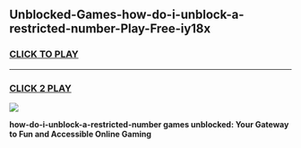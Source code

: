 
## Unblocked-Games-how-do-i-unblock-a-restricted-number-Play-Free-iy18x
<h3>
<a href="https://premium76.site?title=how-do-i-unblock-a-restricted-number&ref=19M">CLICK TO PLAY</a></h3>
<hr>

<h3>
<a href="https://premium76.site?title=how-do-i-unblock-a-restricted-number&ref=19M">CLICK 2 PLAY</a>
  
</h3>

<a href="https://premium76.site?title=how-do-i-unblock-a-restricted-number&ref=19M"><img src="https://clearcache.store/games.png"></a>


**how-do-i-unblock-a-restricted-number games unblocked: Your Gateway to Fun and Accessible Online Gaming**
